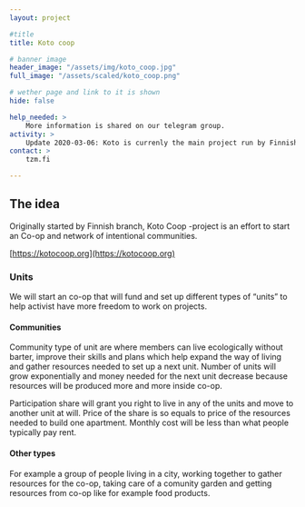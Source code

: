 ```yaml
---
layout: project

#title
title: Koto coop

# banner image
header_image: "/assets/img/koto_coop.jpg"
full_image: "/assets/scaled/koto_coop.png"

# wether page and link to it is shown
hide: false

help_needed: >
    More information is shared on our telegram group.
activity: >
    Update 2020-03-06: Koto is currenly the main project run by Finnish branch.
contact: >
    tzm.fi

---
```


## The idea
Originally started by Finnish branch, Koto Coop -project is an effort to start an Co-op and network of intentional communities.

[https://kotocoop.org](https://kotocoop.org)

<!--more-->

### Units

We will start an co-op that will fund and set up different types of “units” to help activist have more freedom to work on projects.

#### Communities
Community type of unit are where members can live ecologically without barter, improve their skills and plans which help expand the way of living and gather resources needed to set up a next unit. 
Number of units will grow exponentially and money needed for the next unit decrease because resources will be produced more and more inside co-op.

Participation share will grant you right to live in any of the units and move to another unit at will. Price of the share is so equals to price of the resources needed to build one apartment. Monthly cost will be less than what people typically pay rent.

#### Other types
For example a group of people living in a city, working together to gather resources for the co-op, taking care of a comunity garden and getting resources from co-op like for example food products. 

